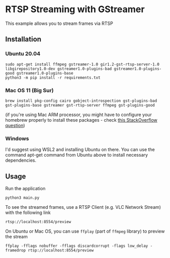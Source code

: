 # RTSP Streaming with GStreamer

This example allows you to stream frames via RTSP

## Installation

### Ubuntu 20.04

```
sudo apt-get install ffmpeg gstreamer-1.0 gir1.2-gst-rtsp-server-1.0 libgirepository1.0-dev gstreamer1.0-plugins-bad gstreamer1.0-plugins-good gstreamer1.0-plugins-base
python3 -m pip install -r requirements.txt
```

### Mac OS 11 (Big Sur)

```
brew install pkg-config cairo gobject-introspection gst-plugins-bad gst-plugins-base gstreamer gst-rtsp-server ffmpeg gst-plugins-good
```

(if you're using Mac ARM processor, you might have to configure your homebrew properly to install these packages - check [this StackOverflow question](https://stackoverflow.com/q/64882584))

### Windows

I'd suggest using WSL2 and installing Ubuntu on there. You can use the command apt-get command from Ubuntu above to install necessary dependencies.

## Usage

Run the application

```
python3 main.py
```

To see the streamed frames, use a RTSP Client (e.g. VLC Network Stream) with the following link

```
rtsp://localhost:8554/preview
```

On Ubuntu or Mac OS, you can use `ffplay` (part of `ffmpeg` library) to preview the stream

```
ffplay -fflags nobuffer -fflags discardcorrupt -flags low_delay -framedrop rtsp://localhost:8554/preview
```